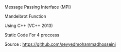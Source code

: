 Message Passing Interface (MPI)

Mandelbrot Function 

Using C++ (VC++ 2013)

Static Code For 4 proccess

Source : https://github.com/seyyedmohammadhosseini
